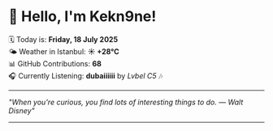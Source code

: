 # 👋 Hello, I'm Kekn9ne!

🗓️ Today is: **Friday, 18 July 2025**  
🌤️ Weather in Istanbul: **☀️   +28°C**  
📊 GitHub Contributions: **68**  
🎧 Currently Listening: **dubaiiiiii** by *Lvbel C5* 🎶

---

_"When you're curious, you find lots of interesting things to do. — *Walt Disney*"_

---
